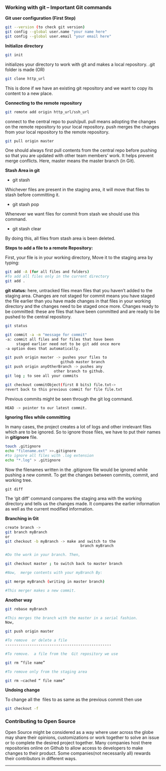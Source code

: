 ### **Working with git – Important Git commands**

**Git user configuration (First Step)**

```bash
git --version (to check git version)
git config --global user.name "your name here"
git config --global user.email "your email here"
```

**Initialize directory** 
```bash
git init
```

initializes your directory to work with git and makes a local repository. .git folder is made (OR)
```bash
git clone http_url
```

This is done if we have an existing git repository and we want to copy its content to a new place.

**Connecting to the remote** **repository**

```bash
git remote add origin http_url/ssh_url
```

connect to the central repo to push/pull. pull means adopting the changes on the remote repository to your local repository. push merges the changes from your local repository to the remote repository.

```bash
git pull origin master
```

One should always first pull contents from the central repo before pushing so that you are updated with other team members’ work. It helps prevent merge conflicts. Here, master means the master branch (in Git).

**Stash Area in git**

- git stash

Whichever files are present in the staging area, it will move that files to stash before committing it. 

- git stash pop

Whenever we want files for commit from stash we should use this command.

- git stash clear

By doing this, all files from stash area is been deleted.


**Steps to add a file to a remote Repository:** 

First, your file is in your working directory, Move it to the staging area by typing:  

```bash
git add -A (for all files and folders)
#To add all files only in the current directory
git add .
```


**git status:** here, untracked files mean files that you haven’t added to the staging area. Changes are not staged for commit means you have staged the file earlier than you have made changes in that files in your working directory and the changes need to be staged once more. Changes ready to be committed: these are files that have been committed and are ready to be pushed to the central repository.

```bash
git status

git commit -a -m "message for commit"
-a: commit all files and for files that have been
     staged earlier need not to be git add once more
-a option does that automatically.

git push origin master -> pushes your files to
                         github master branch
git push origin anyOtherBranch -> pushes any
                      other branch to github.
git log ; to see all your commits

git checkout commitObject(first 8 bits) file.txt->
revert back to this previous commit for file file.txt
```

Previous commits might be seen through the git log command.

```bash
HEAD -> pointer to our latest commit.
```

**Ignoring files while committing**

In many cases, the project creates a lot of logs and other irrelevant files which are to be ignored. So to ignore those files, we have to put their names in **gitignore** file.

```bash
touch .gitignore
echo "filename.ext" >>.gitignore
#to ignore all files with .log extension
echo "*.log" > .gitignore
```

Now the filenames written in the .gitignore file would be ignored while pushing a new commit. To get the changes between commits, commit, and working tree.

```
git diff
```

The ‘git diff’ command compares the staging area with the working directory and tells us the changes made. It compares the earlier information as well as the current modified information.

**Branching in Git**

```bash
create branch ->
git branch myBranch
or
git checkout -b myBranch -> make and switch to the
                                  branch myBranch

#Do the work in your branch. Then,

git checkout master ; to switch back to master branch

#Now,  merge contents with your myBranch By:

git merge myBranch (writing in master branch)

#This merger makes a new commit.
```

**Another way**

```bash
git rebase myBranch

#This merges the branch with the master in a serial fashion.
Now,  

git push origin master

#To remove  or delete a file 
------------------------------------------------

#To remove.  a file from the  Git repository we use 

git rm “file name”

#To remove only from the staging area 

git rm –cached “ file name”
```

**Undoing change**

To change all the  files to as same as the previous commit then use

```bash
git checkout -f
```

### Contributing to Open Source

Open Source might be considered as a way where user across the globe may share their opinions, customizations or work together to solve an issue or to complete the desired project together. Many companies host there repositories online on Github to allow access to developers to make changes to their product. Some companies(not necessarily all) rewards their contributors in different ways.

---
	